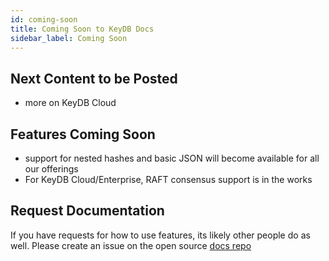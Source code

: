 ```yaml
---
id: coming-soon
title: Coming Soon to KeyDB Docs
sidebar_label: Coming Soon
---
```


## Next Content to be Posted

* more on KeyDB Cloud

## Features Coming Soon

* support for nested hashes and basic JSON will become available for all our offerings
* For KeyDB Cloud/Enterprise, RAFT consensus support is in the works

## Request Documentation

If you have requests for how to use features, its likely other people do as well. Please create an issue on the open source [docs repo](https://github.com/EQ-Alpha/KeyDB-docs/issues)

